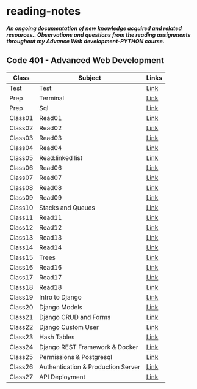 # reading-notes

***An ongoing documentation of new knowledge acquired and related resources..
Observations and questions from the reading assignments throughout my Advance Web development-PYTHON course.***

## Code 401 - Advanced Web Development

| **Class**    | **Subject**   | **Links**                                                                                   |
|-----------|-----------|-----------------------------------------------------------------------------------------|
| Test |    Test   | [Link](https://github.com/mohammad-alshish)
| Prep |   Terminal    | [Link](https://mohammad-alshish.github.io/reading-notes/Terminal/Terminal)
| Prep |   Sql    | [Link](https://mohammad-alshish.github.io/reading-notes/SQL/SQL)
| Class01 |   Read01    | [Link](https://mohammad-alshish.github.io/reading-notes/Class01/Read01)
| Class02 |   Read02  | [Link](https://mohammad-alshish.github.io/reading-notes/Class02/Read02)
| Class03 |   Read03  | [Link](https://mohammad-alshish.github.io/reading-notes/Class03/Read03)
| Class04 |   Read04  | [Link](https://mohammad-alshish.github.io/reading-notes/Class04/Read04)
| Class05 |   Read:linked list  | [Link](https://mohammad-alshish.github.io/reading-notes/Class05/Read:linkedlist)
| Class06 |   Read06  | [Link](https://mohammad-alshish.github.io/reading-notes/Class06/Readme06)
| Class07 |   Read07  | [Link](https://mohammad-alshish.github.io/reading-notes/Class07/Read07)
| Class08 |   Read08  | [Link](https://mohammad-alshish.github.io/reading-notes/Class08/Read08)
| Class09 |   Read09  | [Link](https://mohammad-alshish.github.io/reading-notes/Class09/Read09)
| Class10 |   Stacks and Queues  | [Link](https://mohammad-alshish.github.io/reading-notes/Class10/Read10)
| Class11 |   Read11 | [Link](https://mohammad-alshish.github.io/reading-notes/Class11/Read11)
| Class12 |   Read12 | [Link](https://mohammad-alshish.github.io/reading-notes/Class12/Read12)
| Class13 |   Read13 | [Link](https://mohammad-alshish.github.io/reading-notes/Class13/Read13)
| Class14 |   Read14 | [Link](https://mohammad-alshish.github.io/reading-notes/Class14/Read14)
| Class15 |   Trees | [Link](https://mohammad-alshish.github.io/reading-notes/Class15/Trees)
| Class16 |   Read16 | [Link](https://mohammad-alshish.github.io/reading-notes/Class16/Read16)
| Class17 |   Read17 | [Link](https://mohammad-alshish.github.io/reading-notes/Class17/Read17)
| Class18 |   Read18 | [Link](https://mohammad-alshish.github.io/reading-notes/Class18/Read18)
| Class19 |   Intro to Django | [Link](https://mohammad-alshish.github.io/reading-notes/Class19/Read19)
|Class20 |   Django Models | [Link](https://mohammad-alshish.github.io/reading-notes/Class20/Read20)
|Class21 |   Django CRUD and Forms | [Link](https://mohammad-alshish.github.io/reading-notes/Class21/Read21)
|Class22 |   Django Custom User | [Link](https://mohammad-alshish.github.io/reading-notes/Class22/Read22)
|Class23 |   Hash Tables | [Link](https://mohammad-alshish.github.io/reading-notes/Class23/Read23)
|Class24 |   Django REST Framework & Docker | [Link](https://mohammad-alshish.github.io/reading-notes/Class24/Read24)
|Class25 |   Permissions & Postgresql | [Link](https://mohammad-alshish.github.io/reading-notes/Class25/Read25)
|Class26 |   Authentication & Production Server | [Link](https://mohammad-alshish.github.io/reading-notes/Class26/Read26)
|Class27 |   API Deployment | [Link](https://mohammad-alshish.github.io/reading-notes/Class27/Read27)